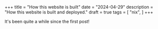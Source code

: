 +++
title = "How this website is built"
date = "2024-04-29"
description = "How this website is built and deployed."
draft = true
tags = [
    "nix",
]
+++

It's been quite a while since the first post!
